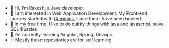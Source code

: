 - 👋 Hi, I’m Rakesh, a Java developer. 
- 👀 I am interested in Web Application Development. My Front-end journey started with [Cummins](https://prodreg.cummins.com/prodreg/index.html), since then I have been hooked.
- 🌱 In my free time, I like to do quirky things with java and javascript, solve SQL Puzzles
- 🌱 I’m currently learning Angular, Spring, Devops.
- ✨ Mostly these repositories are for self learning.
